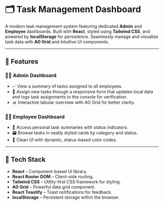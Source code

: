 # 🗂️ Task Management Dashboard

A modern task management system featuring dedicated **Admin** and **Employee** dashboards.
Built with **React**, styled using **Tailwind CSS**, and powered by **localStorage** for persistence.
Seamlessly manage and visualize task data with **AG Grid** and intuitive UI components.

---

## 🔧 Features

### 👨‍💼 Admin Dashboard
- ✅ View a summary of tasks assigned to all employees.
- 📝 Assign new tasks through a responsive form that updates local data and logs task assignments to the console for verification.
- 📊 Interactive tabular overview with AG Grid for better clarity.

### 👨‍🔧 Employee Dashboard
- 📌 Access personal task summaries with status indicators.
- 🗃️ Browse tasks in neatly styled cards by category and status.
- 🎨 Clean UI with dynamic, status-based color codes.

---

## 🚀 Tech Stack

- **React** – Component-based UI library.
- **React Router DOM** – Client-side routing.
- **Tailwind CSS** – Utility-first CSS framework for styling.
- **AG Grid** – Powerful data grid component.
- **React Toastify** – Toast notifications for feedback.
- **localStorage** – Persistent storage within the browser.

